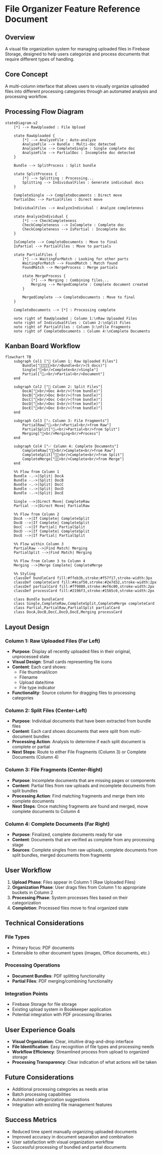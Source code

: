 # File Organizer Feature Reference Document

## Overview

A visual file organization system for managing uploaded files in Firebase Storage, designed to help users categorize and process documents that require different types of handling.

## Core Concept

A multi-column interface that allows users to visually organize uploaded files into different processing categories through an automated analysis and processing workflow.

## Processing Flow Diagram

```mermaid
stateDiagram-v2
    [*] --> RawUploaded : File Upload
    
    state RawUploaded {
        [*] --> AnalyzeFile : Auto-analyze
        AnalyzeFile --> Bundle : Multi-doc detected
        AnalyzeFile --> CompleteSingle : Single complete doc
        AnalyzeFile --> PartialDoc : Incomplete doc detected
    }
    
    Bundle --> SplitProcess : Split bundle
    
    state SplitProcess {
        [*] --> Splitting : Processing...
        Splitting --> IndividualFiles : Generate individual docs
    }
    
    CompleteSingle --> CompleteDocuments : Direct move
    PartialDoc --> PartialFiles : Direct move
    
    IndividualFiles --> AnalyzeIndividual : Analyze completeness
    
    state AnalyzeIndividual {
        [*] --> CheckCompleteness
        CheckCompleteness --> IsComplete : Complete doc
        CheckCompleteness --> IsPartial : Incomplete doc
    }
    
    IsComplete --> CompleteDocuments : Move to final
    IsPartial --> PartialFiles : Move to partials
    
    state PartialFiles {
        [*] --> WaitingForMatch : Looking for other parts
        WaitingForMatch --> FoundMatch : Match found
        FoundMatch --> MergeProcess : Merge partials
        
        state MergeProcess {
            [*] --> Merging : Combining files...
            Merging --> MergedComplete : Complete document created
        }
        
        MergedComplete --> CompleteDocuments : Move to final
    }
    
    CompleteDocuments --> [*] : Processing complete
    
    note right of RawUploaded : Column 1:\nRaw Uploaded Files
    note right of IndividualFiles : Column 2:\nSplit Files
    note right of PartialFiles : Column 3:\nFile Fragments
    note right of CompleteDocuments : Column 4:\nComplete Documents
```

## Kanban Board Workflow

```mermaid
flowchart TB
    subgraph Col1 ["📁 Column 1: Raw Uploaded Files"]
        Bundle["📄📄📄📄📄<br/>Bundle<br/>(5 docs)"]
        Single["📄<br/>Complete<br/>Single"]
        Partial["📄⚠️<br/>Partial<br/>Document"]
    end
    
    subgraph Col2 ["📂 Column 2: Split Files"]
        DocA["📄<br/>Doc A<br/>(from bundle)"]
        DocB["📄<br/>Doc B<br/>(from bundle)"]
        DocC["📄<br/>Doc C<br/>(from bundle)"]
        DocD["📄<br/>Doc D<br/>(from bundle)"]
        DocE["📄<br/>Doc E<br/>(from bundle)"]
    end
    
    subgraph Col3 ["⚠️ Column 3: File Fragments"]
        PartialRaw["📄⚠️<br/>Partial<br/>from Raw"]
        PartialSplit["📄⚠️<br/>Partial<br/>from Split"]
        Merging["🔄<br/>Merging<br/>Process"]
    end
    
    subgraph Col4 ["✅ Column 4: Complete Documents"]
        CompleteRaw["📄✅<br/>Complete<br/>from Raw"]
        CompleteSplit["📄✅<br/>Complete<br/>from Split"]
        CompleteMerge["📄✅<br/>Complete<br/>from Merge"]
    end
    
    %% Flow from Column 1
    Bundle -.->|Split| DocA
    Bundle -.->|Split| DocB
    Bundle -.->|Split| DocC
    Bundle -.->|Split| DocD
    Bundle -.->|Split| DocE
    
    Single -->|Direct Move| CompleteRaw
    Partial -->|Direct Move| PartialRaw
    
    %% Flow from Column 2
    DocA -->|If Complete| CompleteSplit
    DocB -->|If Complete| CompleteSplit
    DocC -->|If Partial| PartialSplit
    DocD -->|If Complete| CompleteSplit
    DocE -->|If Partial| PartialSplit
    
    %% Flow within Column 3
    PartialRaw -->|Find Match| Merging
    PartialSplit -->|Find Match| Merging
    
    %% Flow from Column 3 to Column 4
    Merging -->|Merge Complete| CompleteMerge
    
    %% Styling
    classDef bundleCard fill:#ffeb3b,stroke:#f57f17,stroke-width:3px
    classDef completeCard fill:#4caf50,stroke:#2e7d32,stroke-width:2px
    classDef partialCard fill:#ff9800,stroke:#ef6c00,stroke-width:2px
    classDef processCard fill:#2196f3,stroke:#1565c0,stroke-width:2px
    
    class Bundle bundleCard
    class Single,CompleteRaw,CompleteSplit,CompleteMerge completeCard
    class Partial,PartialRaw,PartialSplit partialCard
    class DocA,DocB,DocC,DocD,DocE,Merging processCard
```

## Layout Design

### Column 1: Raw Uploaded Files (Far Left)
- **Purpose**: Display all recently uploaded files in their original, unprocessed state
- **Visual Design**: Small cards representing file icons
- **Content**: Each card shows:
  - File thumbnail/icon
  - Filename
  - Upload date/time
  - File type indicator
- **Functionality**: Source column for dragging files to processing categories

### Column 2: Split Files (Center-Left)
- **Purpose**: Individual documents that have been extracted from bundle files
- **Content**: Each card shows documents that were split from multi-document bundles
- **Processing Action**: Analysis to determine if each split document is complete or partial
- **Next Steps**: Route to either File Fragments (Column 3) or Complete Documents (Column 4)

### Column 3: File Fragments (Center-Right)
- **Purpose**: Incomplete documents that are missing pages or components
- **Content**: Partial files from raw uploads and incomplete documents from split bundles
- **Processing Action**: Find matching fragments and merge them into complete documents
- **Next Steps**: Once matching fragments are found and merged, move complete documents to Column 4

### Column 4: Complete Documents (Far Right)  
- **Purpose**: Finalized, complete documents ready for use
- **Content**: Documents that are verified as complete from any processing stage
- **Sources**: Complete singles from raw uploads, complete documents from split bundles, merged documents from fragments

## User Workflow

1. **Upload Phase**: Files appear in Column 1 (Raw Uploaded Files)
2. **Organization Phase**: User drags files from Column 1 to appropriate buckets in Column 2
3. **Processing Phase**: System processes files based on their categorization
4. **Completion**: Processed files move to final organized state

## Technical Considerations

### File Types
- Primary focus: PDF documents
- Extensible to other document types (images, Office documents, etc.)

### Processing Operations
- **Document Bundles**: PDF splitting functionality
- **Partial Files**: PDF merging/combining functionality

### Integration Points
- Firebase Storage for file storage
- Existing upload system in Bookkeeper application
- Potential integration with PDF processing libraries

## User Experience Goals

- **Visual Organization**: Clear, intuitive drag-and-drop interface
- **File Identification**: Easy recognition of file types and processing needs
- **Workflow Efficiency**: Streamlined process from upload to organized storage
- **Processing Transparency**: Clear indication of what actions will be taken

## Future Considerations

- Additional processing categories as needs arise
- Batch processing capabilities
- Automated categorization suggestions
- Integration with existing file management features

## Success Metrics

- Reduced time spent manually organizing uploaded documents
- Improved accuracy in document separation and combination
- User satisfaction with visual organization workflow
- Successful processing of bundled and partial documents